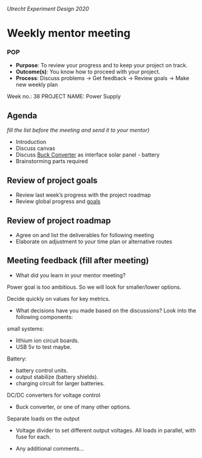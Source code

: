 *Utrecht Experiment Design 2020*

# Weekly mentor meeting

### POP

+ **Purpose**: To review your progress and to keep your project on track.
+ **Outcome(s)**: You know how to proceed with your project.
+ **Process**: Discuss problems → Get feedback → Review goals → Make new weekly plan

Week no.: 38
PROJECT NAME: Power Supply

## Agenda 
*fill the list before the meeting and send it to your mentor)*
+ Introduction
+ Discuss canvas
+ Discuss [Buck Converter](https://learn.libre.solar/development/dcdc_converter.html#buck-converter) as interface solar panel - battery
+ Brainstorming parts required

## Review of project goals

+ Review last week’s progress with the project roadmap
+ Review global progress and [goals](https://git.science.uu.nl/m.v.jongerhuis/experiment-design-2020/-/blob/3ab4cda1e8c1e3963f56ba094050f4df953a6d38/projects/Power_Supply_Maurice_Jakob/documentation/project_goals.md)



## Review of project roadmap

+ Agree on and list the deliverables for following meeting
+ Elaborate on adjustment to your time plan or alternative routes

## Meeting feedback (fill after meeting)

+ What did you learn in your mentor meeting? 

Power goal is too ambitious. So we will look for smaller/lower options.

Decide quickly on values for key metrics.

+ What decisions have you made based on the discussions?
Look into the following components:

small systems:
+ lithium ion circuit boards.
+ USB 5v to test maybe.

Battery:
+ battery control units.
+ output stabilize (battery shields).
+ charging circuit for larger batteries.

DC/DC converters for voltage control
+ Buck converter, or one of many other options.

Separate loads on the output
+ Voltage divider to set different output voltages. All loads in parallel, with fuse for each.


+ Any additional comments...
